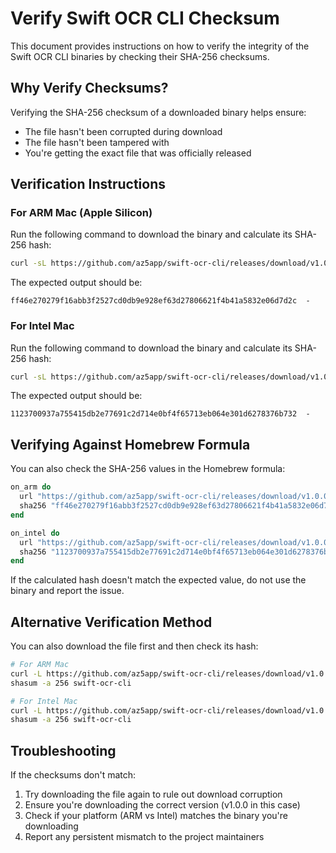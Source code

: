 # Verify Swift OCR CLI Checksum

This document provides instructions on how to verify the integrity of the Swift OCR CLI binaries by checking their SHA-256 checksums.

## Why Verify Checksums?

Verifying the SHA-256 checksum of a downloaded binary helps ensure:

- The file hasn't been corrupted during download
- The file hasn't been tampered with
- You're getting the exact file that was officially released

## Verification Instructions

### For ARM Mac (Apple Silicon)

Run the following command to download the binary and calculate its SHA-256 hash:

```bash
curl -sL https://github.com/az5app/swift-ocr-cli/releases/download/v1.0.0/swift-ocr-cli-arm-mac | shasum -a 256
```

The expected output should be:
```
ff46e270279f16abb3f2527cd0db9e928ef63d27806621f4b41a5832e06d7d2c  -
```

### For Intel Mac

Run the following command to download the binary and calculate its SHA-256 hash:

```bash
curl -sL https://github.com/az5app/swift-ocr-cli/releases/download/v1.0.0/swift-ocr-cli-intel-mac | shasum -a 256
```

The expected output should be:
```
1123700937a755415db2e77691c2d714e0bf4f65713eb064e301d6278376b732  -
```

## Verifying Against Homebrew Formula

You can also check the SHA-256 values in the Homebrew formula:

```ruby
on_arm do
  url "https://github.com/az5app/swift-ocr-cli/releases/download/v1.0.0/swift-ocr-cli-arm-mac"
  sha256 "ff46e270279f16abb3f2527cd0db9e928ef63d27806621f4b41a5832e06d7d2c"
end

on_intel do
  url "https://github.com/az5app/swift-ocr-cli/releases/download/v1.0.0/swift-ocr-cli-intel-mac"
  sha256 "1123700937a755415db2e77691c2d714e0bf4f65713eb064e301d6278376b732"
end
```

If the calculated hash doesn't match the expected value, do not use the binary and report the issue.

## Alternative Verification Method

You can also download the file first and then check its hash:

```bash
# For ARM Mac
curl -L https://github.com/az5app/swift-ocr-cli/releases/download/v1.0.0/swift-ocr-cli-arm-mac -o swift-ocr-cli
shasum -a 256 swift-ocr-cli

# For Intel Mac
curl -L https://github.com/az5app/swift-ocr-cli/releases/download/v1.0.0/swift-ocr-cli-intel-mac -o swift-ocr-cli
shasum -a 256 swift-ocr-cli
```

## Troubleshooting

If the checksums don't match:

1. Try downloading the file again to rule out download corruption
2. Ensure you're downloading the correct version (v1.0.0 in this case)
3. Check if your platform (ARM vs Intel) matches the binary you're downloading
4. Report any persistent mismatch to the project maintainers

